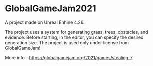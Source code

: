 # GlobalGameJam2021

A project made on Unreal Enhine 4.26.

The project uses a system for generating grass, trees, obstacles, and evidence. Before starting, in the editor, you can specify the desired generation size.
The project is used only under license from GlobalGameJam!

More info - https://globalgamejam.org/2021/games/stealing-7
